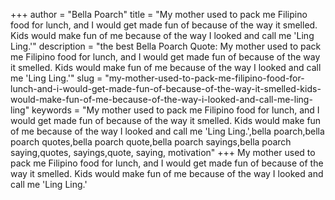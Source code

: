 +++
author = "Bella Poarch"
title = "My mother used to pack me Filipino food for lunch, and I would get made fun of because of the way it smelled. Kids would make fun of me because of the way I looked and call me 'Ling Ling.'"
description = "the best Bella Poarch Quote: My mother used to pack me Filipino food for lunch, and I would get made fun of because of the way it smelled. Kids would make fun of me because of the way I looked and call me 'Ling Ling.'"
slug = "my-mother-used-to-pack-me-filipino-food-for-lunch-and-i-would-get-made-fun-of-because-of-the-way-it-smelled-kids-would-make-fun-of-me-because-of-the-way-i-looked-and-call-me-ling-ling"
keywords = "My mother used to pack me Filipino food for lunch, and I would get made fun of because of the way it smelled. Kids would make fun of me because of the way I looked and call me 'Ling Ling.',bella poarch,bella poarch quotes,bella poarch quote,bella poarch sayings,bella poarch saying,quotes, sayings,quote, saying, motivation"
+++
My mother used to pack me Filipino food for lunch, and I would get made fun of because of the way it smelled. Kids would make fun of me because of the way I looked and call me 'Ling Ling.'
